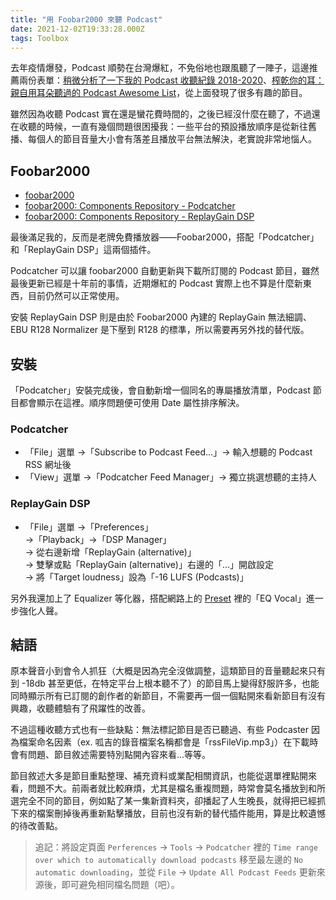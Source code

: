 ```yaml
---
title: "用 Foobar2000 來聽 Podcast"
date: 2021-12-02T19:33:28.000Z
tags: Toolbox
---
```


去年疫情爆發，Podcast 順勢在台灣爆紅，不免俗地也跟風聽了一陣子，這邊推薦兩份表單：[稍微分析了一下我的 Podcast 收聽紀錄 2018-2020](https://blog.yorkxin.org/posts/podcast-analysis.html)、[榨乾你的耳：親自用耳朵聽過的 Podcast Awesome List](https://medium.com/starrocket/maxine-podcast-awesome-list-5f864deb072b)，從上面發現了很多有趣的節目。

雖然因為收聽 Podcast 實在還是蠻花費時間的，之後已經沒什麼在聽了，不過還在收聽的時候，一直有幾個問題很困擾我：一些平台的預設播放順序是從新往舊播、每個人的節目音量大小會有落差且播放平台無法解決，老實說非常地惱人。

## Foobar2000

- [foobar2000](https://www.foobar2000.org/)
- [foobar2000: Components Repository - Podcatcher](https://www.foobar2000.org/components/view/foo_podcatcher)
- [foobar2000: Components Repository - ReplayGain DSP](https://www.foobar2000.org/components/view/foo_dsp_replaygain)

最後滿足我的，反而是老牌免費播放器――Foobar2000，搭配「Podcatcher」和「ReplayGain DSP」這兩個插件。

Podcatcher 可以讓 foobar2000 自動更新與下載所訂閱的 Podcast 節目，雖然最後更新已經是十年前的事情，近期爆紅的 Podcast 實際上也不算是什麼新東西，目前仍然可以正常使用。

安裝 ReplayGain DSP 則是由於 Foobar2000 內建的 ReplayGain 無法細調、EBU R128 Normalizer 是下壓到 R128 的標準，所以需要再另外找的替代版。

## 安裝

「Podcatcher」安裝完成後，會自動新增一個同名的專屬播放清單，Podcast 節目都會顯示在這裡。順序問題便可使用 Date 屬性排序解決。

### Podcatcher

- 「File」選單 →「Subscribe to Podcast Feed…」→ 輸入想聽的 Podcast RSS 網址後
- 「View」選單 →「Podcatcher Feed Manager」→ 獨立挑選想聽的主持人

### ReplayGain DSP

- 「File」選單 →「Preferences」
  <br/>→「Playback」→「DSP Manager」
  <br/>→ 從右邊新增「ReplayGain (alternative)」
  <br/>→ 雙擊或點「ReplayGain (alternative)」右邊的「…」開啟設定
  <br/>→ 將「Target loudness」設為「-16 LUFS (Podcasts)」

另外我還加上了 Equalizer 等化器，搭配網路上的 [Preset](https://github.com/LeafG/dotfiles/tree/master/leaf/.foobar2000/Foobar2k%20EQ%20Presets/Equalizer%20Presets) 裡的「EQ Vocal」進一步強化人聲。

## 結語

原本聲音小到會令人抓狂（大概是因為完全沒做調整，這類節目的音量聽起來只有到 -18db 甚至更低，在特定平台上根本聽不了）的節目馬上變得舒服許多，也能同時顯示所有已訂閱的創作者的新節目，不需要再一個一個點開來看新節目有沒有興趣，收聽體驗有了飛躍性的改善。

不過這種收聽方式也有一些缺點：無法標記節目是否已聽過、有些 Podcaster 因為檔案命名因素（ex. 呱吉的錄音檔案名稱都會是「rssFileVip.mp3」）在下載時會有問題、節目敘述需要特別點開內容來看…等等。

節目敘述大多是節目重點整理、補充資料或業配相關資訊，也能從選單裡點開來看，問題不大。前兩者就比較麻煩，尤其是檔名重複問題，時常會莫名播放到和所選完全不同的節目，例如點了某一集新資料夾，卻播起了人生晚長，就得把已經抓下來的檔案刪掉後再重新點擊播放，目前也沒有新的替代插件能用，算是比較遺憾的待改善點。

> 追記：將設定頁面 `Perferences` -> `Tools` -> `Podcatcher` 裡的 `Time range over which to automatically download podcasts` 移至最左邊的 `No automatic downloading`，並從 `File` -> `Update All Podcast Feeds` 更新來源後，即可避免相同檔名問題（吧）。